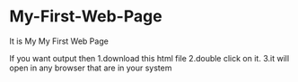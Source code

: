 # My-First-Web-Page
It is My My First Web Page 

If you want output then 
1.download this html file 
2.double click on it.
3.it will open in any browser that are in your system
